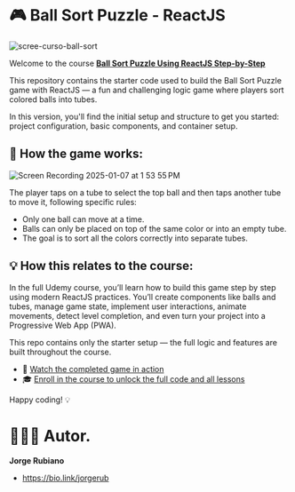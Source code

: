 # 🎮 Ball Sort Puzzle - ReactJS

![scree-curso-ball-sort](https://github.com/user-attachments/assets/add1cd2b-d8ed-4af9-b478-dcb3a7e6083c)

Welcome to the course **[Ball Sort Puzzle Using ReactJS Step-by-Step](https://www.udemy.com/course/ball-sort-puzzle-using-reactjs-step-by-step/)**

This repository contains the starter code used to build the Ball Sort Puzzle game with ReactJS — a fun and challenging logic game where players sort colored balls into tubes.

In this version, you'll find the initial setup and structure to get you started: project configuration, basic components, and container setup.

## 🧩 How the game works:

![Screen Recording 2025-01-07 at 1 53 55 PM](https://github.com/user-attachments/assets/55eb9431-0fc2-4450-98dc-b0659b3dd3f8)


The player taps on a tube to select the top ball and then taps another tube to move it, following specific rules:

* Only one ball can move at a time.
* Balls can only be placed on top of the same color or into an empty tube.
* The goal is to sort all the colors correctly into separate tubes.

## 💡 How this relates to the course:

In the full Udemy course, you’ll learn how to build this game step by step using modern ReactJS practices. You’ll create components like balls and tubes, manage game state, implement user interactions, animate movements, detect level completion, and even turn your project into a Progressive Web App (PWA).

This repo contains only the starter setup — the full logic and features are built throughout the course.

* 🔗 [Watch the completed game in action](https://ball-sort-game-course.vercel.app/)
* 🎓 [Enroll in the course to unlock the full code and all lessons](https://www.udemy.com/course/ball-sort-puzzle-using-reactjs-step-by-step/)

Happy coding! 💡

# 👨🏻‍💻 Autor.

**Jorge Rubiano**

* https://bio.link/jorgerub



